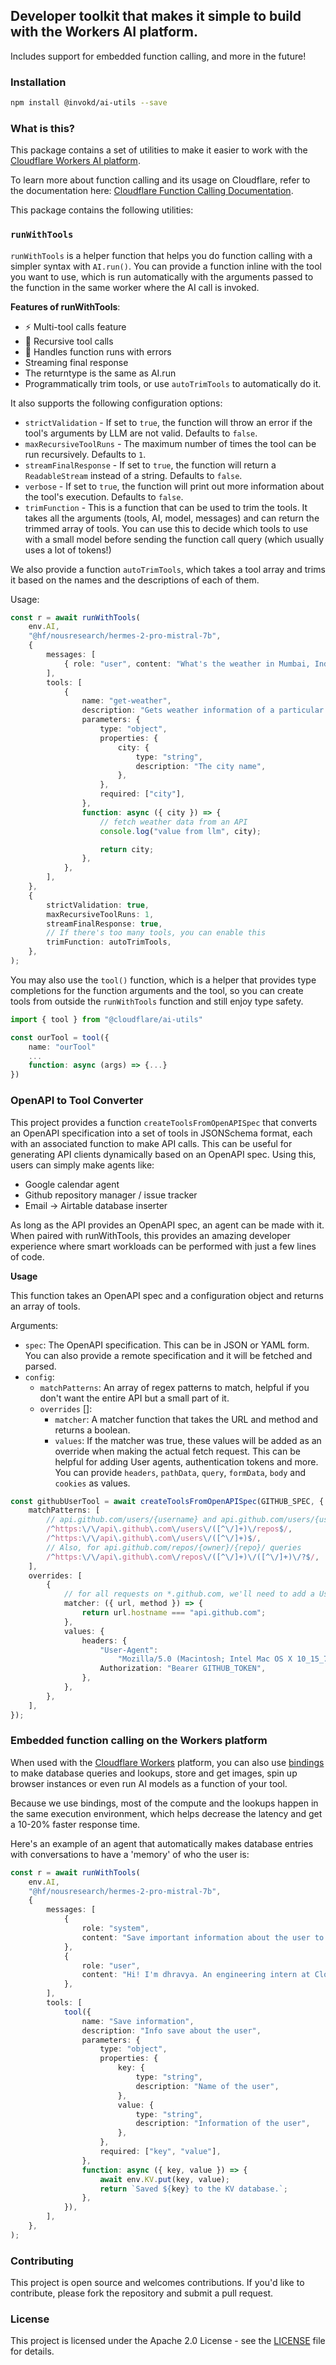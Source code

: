 ## Developer toolkit that makes it simple to build with the Workers AI platform.

Includes support for embedded function calling, and more in the future!

### Installation

```bash
npm install @invokd/ai-utils --save
```

### What is this?

This package contains a set of utilities to make it easier to work with the [Cloudflare Workers AI platform](https://developers.cloudflare.com/workers-ai/).

To learn more about function calling and its usage on Cloudflare, refer to the documentation here: [Cloudflare Function Calling Documentation](https://developers.cloudflare.com/workers-ai/function-calling/).

This package contains the following utilities:

### `runWithTools`

`runWithTools` is a helper function that helps you do function calling with a simpler syntax with `AI.run()`. You can provide a function inline with the tool you want to use, which is run automatically with the arguments passed to the function in the same worker where the AI call is invoked.

**Features of runWithTools**:

- ⚡ Multi-tool calls feature
- 🔁 Recursive tool calls
- 👟 Handles function runs with errors
- Streaming final response
- The returntype is the same as AI.run
- Programmatically trim tools, or use `autoTrimTools` to automatically do it.

It also supports the following configuration options:

- `strictValidation` - If set to `true`, the function will throw an error if the tool's arguments by LLM are not valid. Defaults to `false`.
- `maxRecursiveToolRuns` - The maximum number of times the tool can be run recursively. Defaults to `1`.
- `streamFinalResponse` - If set to `true`, the function will return a `ReadableStream` instead of a string. Defaults to `false`.
- `verbose` - If set to `true`, the function will print out more information about the tool's execution. Defaults to `false`.
- `trimFunction` - This is a function that can be used to trim the tools. It takes all the arguments (tools, AI, model, messages) and can return the trimmed array of tools. You can use this to decide which tools to use with a small model before sending the function call query (which usually uses a lot of tokens!)

We also provide a function `autoTrimTools`, which takes a tool array and trims it based on the names and the descriptions of each of them.

Usage:

```ts
const r = await runWithTools(
	env.AI,
	"@hf/nousresearch/hermes-2-pro-mistral-7b",
	{
		messages: [
			{ role: "user", content: "What's the weather in Mumbai, India?" },
		],
		tools: [
			{
				name: "get-weather",
				description: "Gets weather information of a particular city",
				parameters: {
					type: "object",
					properties: {
						city: {
							type: "string",
							description: "The city name",
						},
					},
					required: ["city"],
				},
				function: async ({ city }) => {
					// fetch weather data from an API
					console.log("value from llm", city);

					return city;
				},
			},
		],
	},
	{
		strictValidation: true,
		maxRecursiveToolRuns: 1,
		streamFinalResponse: true,
		// If there's too many tools, you can enable this
		trimFunction: autoTrimTools,
	},
);
```

You may also use the `tool()` function, which is a helper that provides type completions for the function arguments and the tool, so you can create tools from outside the `runWithTools` function and still enjoy type safety.

```ts
import { tool } from "@cloudflare/ai-utils"

const ourTool = tool({
	name: "ourTool"
	...
	function: async (args) => {...}
})
```

### OpenAPI to Tool Converter

This project provides a function `createToolsFromOpenAPISpec` that converts an OpenAPI specification into a set of tools in JSONSchema format, each with an associated function to make API calls. This can be useful for generating API clients dynamically based on an OpenAPI spec.
Using this, users can simply make agents like:

- Google calendar agent
- Github repository manager / issue tracker
- Email -> Airtable database inserter

As long as the API provides an OpenAPI spec, an agent can be made with it. When paired with runWithTools, this provides an amazing developer experience where smart workloads can be performed with just a few lines of code.

**Usage**

This function takes an OpenAPI spec and a configuration object and returns an array of tools.

Arguments:

- `spec`: The OpenAPI specification. This can be in JSON or YAML form. You can also provide a remote specification and it will be fetched and parsed.
- `config`:
  - `matchPatterns`: An array of regex patterns to match, helpful if you don't want the entire API but a small part of it.
  - `overrides` []:
    - `matcher`: A matcher function that takes the URL and method and returns a boolean.
    - `values`: If the matcher was true, these values will be added as an override when making the actual fetch request. This can be helpful for adding User agents, authentication tokens and more. You can provide `headers`, `pathData`, `query`, `formData`, `body` and `cookies` as values.

```typescript
const githubUserTool = await createToolsFromOpenAPISpec(GITHUB_SPEC, {
	matchPatterns: [
		// api.github.com/users/{username} and api.github.com/users/{username}/repos
		/^https:\/\/api\.github\.com\/users\/([^\/]+)\/repos$/,
		/^https:\/\/api\.github\.com\/users\/([^\/]+)$/,
		// Also, for api.github.com/repos/{owner}/{repo}/ queries
		/^https:\/\/api\.github\.com\/repos\/([^\/]+)\/([^\/]+)\/?$/,
	],
	overrides: [
		{
			// for all requests on *.github.com, we'll need to add a User-Agent and Authorization.
			matcher: ({ url, method }) => {
				return url.hostname === "api.github.com";
			},
			values: {
				headers: {
					"User-Agent":
						"Mozilla/5.0 (Macintosh; Intel Mac OS X 10_15_7) AppleWebKit/537.36 (KHTML, like Gecko) Chrome/112.0.0.0 Safari/537.36",
					Authorization: "Bearer GITHUB_TOKEN",
				},
			},
		},
	],
});
```

### Embedded function calling on the Workers platform

When used with the [Cloudflare Workers](https://workers.cloudflare.com) platform, you can also use [bindings](https://developers.cloudflare.com/workers/runtime-apis/bindings/) to make database queries and lookups, store and get images, spin up browser instances or even run AI models as a function of your tool.

Because we use bindings, most of the compute and the lookups happen in the same execution environment, which helps decrease the latency and get a 10-20% faster response time.

Here's an example of an agent that automatically makes database entries with conversations to have a 'memory' of who the user is:

```ts
const r = await runWithTools(
	env.AI,
	"@hf/nousresearch/hermes-2-pro-mistral-7b",
	{
		messages: [
			{
				role: "system",
				content: "Save important information about the user to the KV databse.",
			},
			{
				role: "user",
				content: "Hi! I'm dhravya. An engineering intern at Cloudflare.",
			},
		],
		tools: [
			tool({
				name: "Save information",
				description: "Info save about the user",
				parameters: {
					type: "object",
					properties: {
						key: {
							type: "string",
							description: "Name of the user",
						},
						value: {
							type: "string",
							description: "Information of the user",
						},
					},
					required: ["key", "value"],
				},
				function: async ({ key, value }) => {
					await env.KV.put(key, value);
					return `Saved ${key} to the KV database.`;
				},
			}),
		],
	},
);
```

### Contributing

This project is open source and welcomes contributions. If you'd like to contribute, please fork the repository and submit a pull request.

### License

This project is licensed under the Apache 2.0 License - see the [LICENSE](LICENSE) file for details.
